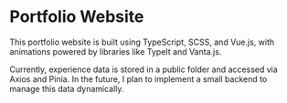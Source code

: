 # Portfolio Website

This portfolio website is built using TypeScript, SCSS, and Vue.js, with animations powered by libraries like TypeIt and Vanta.js.

Currently, experience data is stored in a public folder and accessed via Axios and Pinia. In the future, I plan to implement a small backend to manage this data dynamically.
